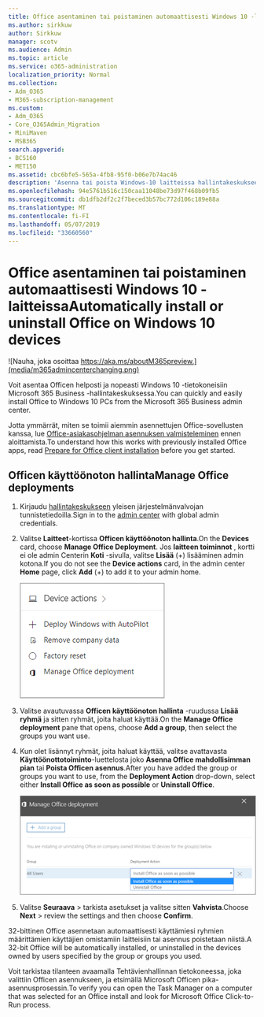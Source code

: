 ```yaml
---
title: Office asentaminen tai poistaminen automaattisesti Windows 10 -laitteissa
ms.author: sirkkuw
author: Sirkkuw
manager: scotv
ms.audience: Admin
ms.topic: article
ms.service: o365-administration
localization_priority: Normal
ms.collection:
- Adm_O365
- M365-subscription-management
ms.custom:
- Adm_O365
- Core_O365Admin_Migration
- MiniMaven
- MSB365
search.appverid:
- BCS160
- MET150
ms.assetid: cbc6bfe5-565a-4fb8-95f0-b06e7b74ac46
description: 'Asenna tai poista Windows-10 laitteissa hallintakeskukseen 365 Microsoft Business Office. '
ms.openlocfilehash: 94e5761b516c150caa11048be73d97f468b09fb5
ms.sourcegitcommit: db1dfb2df2c2f7beced3b57bc772d106c189e88a
ms.translationtype: MT
ms.contentlocale: fi-FI
ms.lasthandoff: 05/07/2019
ms.locfileid: "33660560"
---
```

# <a name="automatically-install-or-uninstall-office-on-windows-10-devices"></a><span data-ttu-id="afc32-103">Office asentaminen tai poistaminen automaattisesti Windows 10 -laitteissa</span><span class="sxs-lookup"><span data-stu-id="afc32-103">Automatically install or uninstall Office on Windows 10 devices</span></span>

![Nauha, joka osoittaa https://aka.ms/aboutM365preview.](media/m365admincenterchanging.png)

<span data-ttu-id="afc32-105">Voit asentaa Officen helposti ja nopeasti Windows 10 -tietokoneisiin Microsoft 365 Business -hallintakeskuksessa.</span><span class="sxs-lookup"><span data-stu-id="afc32-105">You can quickly and easily install Office to Windows 10 PCs from the Microsoft 365 Business admin center.</span></span>
  
<span data-ttu-id="afc32-106">Jotta ymmärrät, miten se toimii aiemmin asennettujen Office-sovellusten kanssa, lue [Office-asiakasohjelman asennuksen valmisteleminen](prepare-for-office-client-deployment.md) ennen aloittamista.</span><span class="sxs-lookup"><span data-stu-id="afc32-106">To understand how this works with previously installed Office apps, read [Prepare for Office client installation](prepare-for-office-client-deployment.md) before you get started.</span></span> 
  
## <a name="manage-office-deployments"></a><span data-ttu-id="afc32-107">Officen käyttöönoton hallinta</span><span class="sxs-lookup"><span data-stu-id="afc32-107">Manage Office deployments</span></span>

1. <span data-ttu-id="afc32-108">Kirjaudu [hallintakeskukseen](https://aka.ms/bcsportal) yleisen järjestelmänvalvojan tunnistetiedoilla.</span><span class="sxs-lookup"><span data-stu-id="afc32-108">Sign in to the [admin center](https://aka.ms/bcsportal) with global admin credentials.</span></span> 
    
2. <span data-ttu-id="afc32-109">Valitse **Laitteet**-kortissa **Officen käyttöönoton hallinta**.</span><span class="sxs-lookup"><span data-stu-id="afc32-109">On the **Devices** card, choose **Manage Office Deployment**.</span></span>
      <span data-ttu-id="afc32-110">Jos **laitteen toiminnot** , kortti ei ole admin Centerin **Koti** -sivulla, valitse **Lisää** (+) lisääminen admin kotona.</span><span class="sxs-lookup"><span data-stu-id="afc32-110">If you do not see the **Device actions** card, in the admin center **Home** page, click **Add** (+) to add it to your admin home.</span></span>
    
    ![Screenshot of the Devices card in the admin center](media/9982e784-dbf9-4a76-a159-bb3e2e5aa23f.png)
  
3. <span data-ttu-id="afc32-112">Valitse avautuvassa **Officen käyttöönoton hallinta** -ruudussa **Lisää ryhmä** ja sitten ryhmät, joita haluat käyttää.</span><span class="sxs-lookup"><span data-stu-id="afc32-112">On the **Manage Office deployment** pane that opens, choose **Add a group**, then select the groups you want use.</span></span>
    
4. <span data-ttu-id="afc32-113">Kun olet lisännyt ryhmät, joita haluat käyttää, valitse avattavasta **Käyttöönottotoiminto**-luettelosta joko **Asenna Office mahdollisimman pian** tai **Poista Officen asennus**.</span><span class="sxs-lookup"><span data-stu-id="afc32-113">After you have added the group or groups you want to use, from the **Deployment Action** drop-down, select either **Install Office as soon as possible** or **Uninstall Office**.</span></span>
    
    ![In the Manage Office deployment pane, choose either Install Office as soon as possible, or Uninstall Office.](media/00f24a61-1848-40c0-b037-78d726c7d757.png)
  
5. <span data-ttu-id="afc32-115">Valitse **Seuraava** \> tarkista asetukset ja valitse sitten **Vahvista**.</span><span class="sxs-lookup"><span data-stu-id="afc32-115">Choose **Next** \> review the settings and then choose **Confirm**.</span></span>
    
<span data-ttu-id="afc32-116">32-bittinen Office asennetaan automaattisesti käyttämiesi ryhmien määrittämien käyttäjien omistamiin laitteisiin tai asennus poistetaan niistä.</span><span class="sxs-lookup"><span data-stu-id="afc32-116">A 32-bit Office will be automatically installed, or uninstalled in the devices owned by users specified by the group or groups you used.</span></span>
  
<span data-ttu-id="afc32-117">Voit tarkistaa tilanteen avaamalla Tehtävienhallinnan tietokoneessa, joka valittiin Officen asennukseen, ja etsimällä Microsoft Officen pika-asennusprosessin.</span><span class="sxs-lookup"><span data-stu-id="afc32-117">To verify you can open the Task Manager on a computer that was selected for an Office install and look for Microsoft Office Click-to-Run process.</span></span>
  


